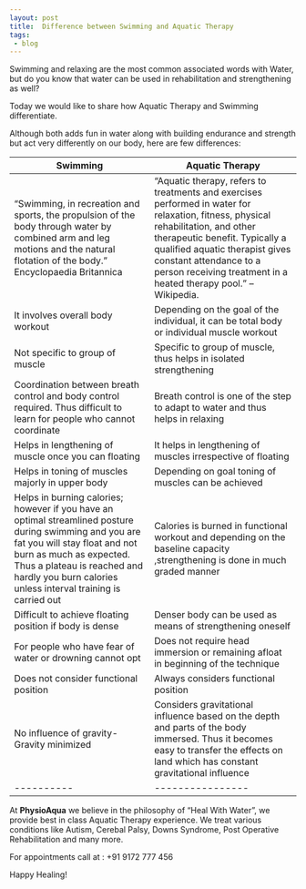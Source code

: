 ```yaml
---
layout: post
title:  Difference between Swimming and Aquatic Therapy
tags:
 - blog
---
```

Swimming and relaxing are the most common associated words with Water, but do you know that water can be used in rehabilitation and strengthening as well?

Today we would like to share how Aquatic Therapy and Swimming differentiate.

Although both adds fun in water along with building endurance and strength but act very differently on our body, here are few differences:

| Swimming | Aquatic Therapy |
|----------| ----------------|
| “Swimming, in recreation and sports, the propulsion of the body through water by combined arm and leg motions and the natural flotation of the body.” Encyclopaedia Britannica |  “Aquatic therapy, refers to treatments and exercises performed in water for relaxation, fitness, physical rehabilitation, and other therapeutic benefit. Typically a qualified aquatic therapist gives constant attendance to a person receiving treatment in a heated therapy pool.” – Wikipedia. |
| It involves overall body workout | Depending on the goal of the individual, it can be total body or individual muscle workout |
| Not specific to group of muscle | Specific to group of muscle, thus helps in isolated strengthening
| Coordination between breath control and body control required. Thus difficult to learn for people who cannot coordinate | Breath control is one of the step to adapt to water and thus helps in relaxing |
| Helps in lengthening of muscle once you can floating | It helps in lengthening of muscles irrespective of floating
| Helps in toning of muscles majorly in upper body | Depending on goal toning of muscles can be achieved |
| Helps in burning calories; however if you have an optimal streamlined posture during swimming and you are fat you will stay float and not burn as much as expected. Thus a plateau is reached and hardly you burn calories unless interval training is carried out | Calories is burned in functional workout and depending on the baseline capacity ,strengthening is done in much graded manner |
| Difficult to achieve floating position if body is dense | Denser body can be used as means of strengthening oneself |
| For people who have fear of water or drowning cannot opt | Does not require head immersion or remaining afloat in beginning of the technique |
| Does not consider functional position | Always considers functional position
| No influence of gravity-Gravity minimized | Considers gravitational influence based on the depth and parts of the body immersed. Thus it becomes easy to transfer the effects on land which has constant gravitational influence |
|----------| ----------------|


 At **PhysioAqua** we believe in the philosophy of “Heal With Water”, we provide best in class Aquatic Therapy experience. We treat various conditions like Autism, Cerebal Palsy, Downs Syndrome, Post Operative Rehabilitation and many more.

For appointments call at : +91 9172 777 456

Happy Healing!

